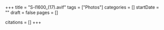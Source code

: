 +++
title = "S-l1600_(17).avif"
tags = ["Photos"]
categories = []
startDate = ""
draft = false
pages = []

citations = []
+++
